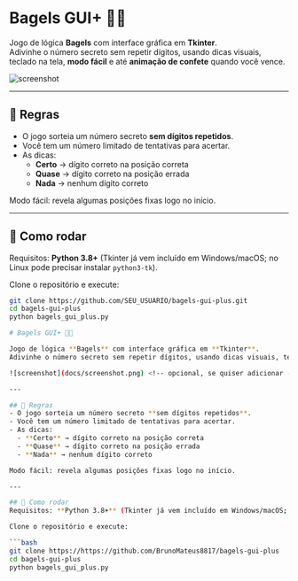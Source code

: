 # Bagels GUI+ 🎲🎉

Jogo de lógica **Bagels** com interface gráfica em **Tkinter**.  
Adivinhe o número secreto sem repetir dígitos, usando dicas visuais, teclado na tela, **modo fácil** e até **animação de confete** quando você vence.  

![screenshot](docs/screenshot.png) <!-- opcional, se quiser adicionar -->

---

## 📌 Regras
- O jogo sorteia um número secreto **sem dígitos repetidos**.
- Você tem um número limitado de tentativas para acertar.
- As dicas:
  - **Certo** → dígito correto na posição correta  
  - **Quase** → dígito correto na posição errada  
  - **Nada** → nenhum dígito correto  

Modo fácil: revela algumas posições fixas logo no início.

---

## 🚀 Como rodar
Requisitos: **Python 3.8+** (Tkinter já vem incluído em Windows/macOS; no Linux pode precisar instalar `python3-tk`).

Clone o repositório e execute:

```bash
git clone https://github.com/SEU_USUARIO/bagels-gui-plus.git
cd bagels-gui-plus
python bagels_gui_plus.py

# Bagels GUI+ 🎲🎉

Jogo de lógica **Bagels** com interface gráfica em **Tkinter**.  
Adivinhe o número secreto sem repetir dígitos, usando dicas visuais, teclado na tela, **modo fácil** e até **animação de confete** quando você vence.  

![screenshot](docs/screenshot.png) <!-- opcional, se quiser adicionar -->

---

## 📌 Regras
- O jogo sorteia um número secreto **sem dígitos repetidos**.
- Você tem um número limitado de tentativas para acertar.
- As dicas:
  - **Certo** → dígito correto na posição correta  
  - **Quase** → dígito correto na posição errada  
  - **Nada** → nenhum dígito correto  

Modo fácil: revela algumas posições fixas logo no início.

---

## 🚀 Como rodar
Requisitos: **Python 3.8+** (Tkinter já vem incluído em Windows/macOS; no Linux pode precisar instalar `python3-tk`).

Clone o repositório e execute:

```bash
git clone https://https://github.com/BrunoMateus8817/bagels-gui-plus
cd bagels-gui-plus
python bagels_gui_plus.py
